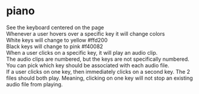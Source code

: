 # piano

See the keyboard centered on the page  
Whenever a user hovers over a specific key it will change colors  
White keys will change to yellow #ffd200  
Black keys will change to pink #f40082  
When a user clicks on a specific key, it will play an audio clip.  
The audio clips are numbered, but the keys are not specifically numbered. You can pick which key should be associated with each audio file.  
If a user clicks on one key, then immediately clicks on a second key. The 2 files should both play. Meaning, clicking on one key will not stop an existing audio file from playing.
